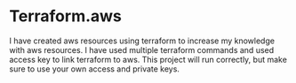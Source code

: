 # Terraform.aws

I have created aws resources using terraform to increase my knowledge with aws resources. 
I have used multiple terraform commands and used access key to link terraform to aws.
This project will run correctly, but make sure to use your own access and private keys. 

